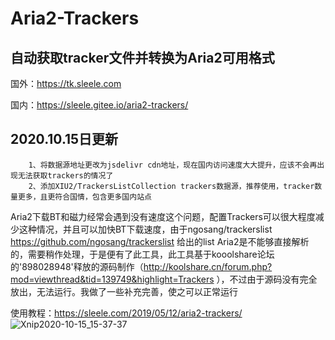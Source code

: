 # Aria2-Trackers
## 自动获取tracker文件并转换为Aria2可用格式
国外：https://tk.sleele.com

国内：https://sleele.gitee.io/aria2-trackers/

## 2020.10.15日更新

        1、将数据源地址更改为jsdelivr cdn地址，现在国内访问速度大大提升，应该不会再出现无法获取trackers的情况了
        2、添加XIU2/TrackersListCollection trackers数据源，推荐使用，tracker数量更多，且更符合国情，包含更多国内站点

Aria2下载BT和磁力经常会遇到没有速度这个问题，配置Trackers可以很大程度减少这种情况，并且可以加快BT下载速度，由于ngosang/trackerslist https://github.com/ngosang/trackerslist 给出的list Aria2是不能够直接解析的，需要稍作处理，于是便有了此工具，此工具基于kooolshare论坛的'898028948'释放的源码制作（http://koolshare.cn/forum.php?mod=viewthread&tid=139749&highlight=Trackers ），不过由于源码没有完全放出，无法运行。我做了一些补充完善，使之可以正常运行


使用教程：https://sleele.com/2019/05/12/aria2-trackers/
![Xnip2020-10-15_15-37-37](https://cdn.jsdelivr.net/gh/SuperNG6/pic@master/uPic/2020-10-15/Xnip2020-10-15_15-37-37.png)
